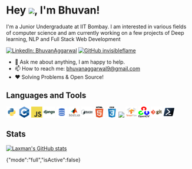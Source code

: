 # Hey <img src="https://raw.githubusercontent.com/MartinHeinz/MartinHeinz/master/wave.gif" width="30px">, I'm Bhuvan!

I'm a Junior Undergraduate at IIT Bombay. I am interested in various fields of computer science and am currently working on a few projects of Deep learning, NLP and Full Stack Web Development

[![LinkedIn: BhuvanAggarwal](https://img.shields.io/badge/-bhuvanaggarwal-blue?style=flat-square&logo=Linkedin&logoColor=white&link=https://www.linkedin.com/in/aggarwal-bhuvan/)](https://www.linkedin.com/in/aggarwal-bhuvan/)
[![GitHub invisibleflame](https://img.shields.io/github/followers/invisibleflame?label=follow&style=social)](https://github.com/invisibleflame)

- 💬 Ask me about anything, I am happy to help.
- 📫 How to reach me: [bhuvanaggarwal9@gmail.com](mailto:bhuvanaggarwal9@gmail.com)
- ❤️ Solving Problems & Open Source!

## Languages and Tools

<code><img height="30" src="https://raw.githubusercontent.com/github/explore/80688e429a7d4ef2fca1e82350fe8e3517d3494d/topics/python/python.png"></code>
<code><img height="30" src="https://raw.githubusercontent.com/github/explore/80688e429a7d4ef2fca1e82350fe8e3517d3494d/topics/cpp/cpp.png"></code>
<code><img height="30" src="https://raw.githubusercontent.com/github/explore/80688e429a7d4ef2fca1e82350fe8e3517d3494d/topics/javascript/javascript.png"></code>
<code><img height="30" src="https://raw.githubusercontent.com/github/explore/80688e429a7d4ef2fca1e82350fe8e3517d3494d/topics/django/django.png"></code>
<code><img height="30" src="https://raw.githubusercontent.com/github/explore/80688e429a7d4ef2fca1e82350fe8e3517d3494d/topics/sql/sql.png"></code>
<code><img height="30" src="https://raw.githubusercontent.com/github/explore/80688e429a7d4ef2fca1e82350fe8e3517d3494d/topics/matlab/matlab.png"></code>
<code><img height="30" src="https://raw.githubusercontent.com/github/explore/80688e429a7d4ef2fca1e82350fe8e3517d3494d/topics/bash/bash.png"></code>
<code><img height="30" src="https://raw.githubusercontent.com/github/explore/80688e429a7d4ef2fca1e82350fe8e3517d3494d/topics/html/html.png"></code>
<code><img height="30" src="https://raw.githubusercontent.com/github/explore/80688e429a7d4ef2fca1e82350fe8e3517d3494d/topics/css/css.png"></code>
<code><img height="30" src="https://raw.githubusercontent.com/github/explore/80688e429a7d4ef2fca1e82350fe8e3517d3494d/topics/ros/ros.png"></code>
<code><img height="30" src="https://raw.githubusercontent.com/github/explore/80688e429a7d4ef2fca1e82350fe8e3517d3494d/topics/tensorflow/tensorflow.png"></code>
<code><img height="30" src="https://raw.githubusercontent.com/github/explore/80688e429a7d4ef2fca1e82350fe8e3517d3494d/topics/opencv/opencv.png"></code>
<code><img height="30" src="https://raw.githubusercontent.com/github/explore/80688e429a7d4ef2fca1e82350fe8e3517d3494d/topics/git/git.png"></code>
<code><img height="30" src="https://raw.githubusercontent.com/github/explore/80688e429a7d4ef2fca1e82350fe8e3517d3494d/topics/powershell/powershell.png"></code>

## Stats

[![Laxman's GitHub stats](https://github-readme-stats.vercel.app/api?username=invisibleflame&show_icons=true&count_private=true&theme=tokyonight)](https://github.com/invisibleflame/)
<!-- [![Top Langs](https://github-readme-stats.vercel.app/api/top-langs/?username=relaxxpls&layout=compact&theme=tokyonight)](https://github.com/relaxxpls/) -->

<!-- ### Projects

[![ReadMe Card](https://github-readme-stats.vercel.app/api/pin/?username=relaxxpls&repo=ResoBin&theme=tokyonight)](https://github.com/relaxxpls/ResoBin)
[![ReadMe Card](https://github-readme-stats.vercel.app/api/pin/?username=relaxxpls&repo=StockPrediction&theme=tokyonight)](https://github.com/relaxxpls/StockPrediction)
[![ReadMe Card](https://github-readme-stats.vercel.app/api/pin/?username=relaxxpls&repo=CPPMatrixLib&theme=tokyonight)](https://github.com/relaxxpls/CPPMatrixLib) -->

<!--
**relaxxpls/relaxxpls** is a ✨ _special_ ✨ repository because its `README.md` (this file) appears on your GitHub profile.

Here are some ideas to get you started:

- 🔭 I’m currently working on ...
- 🌱 I’m currently learning ...
- 👯 I’m looking to collaborate on ...
- 🤔 I’m looking for help with ...
- 💬 Ask me about ...
- 📫 How to reach me: ...
- 😄 Pronouns: ...
- ⚡ Fun fact: ...
-->
{"mode":"full","isActive":false}


<!--
**invisibleflame/invisibleflame** is a ✨ _special_ ✨ repository because its `README.md` (this file) appears on your GitHub profile.

Here are some ideas to get you started:

- 🔭 I’m currently working on ...
- 🌱 I’m currently learning ...
- 👯 I’m looking to collaborate on ...
- 🤔 I’m looking for help with ...
- 💬 Ask me about ...
- 📫 How to reach me: ...
- 😄 Pronouns: ...
- ⚡ Fun fact: ...
-->
